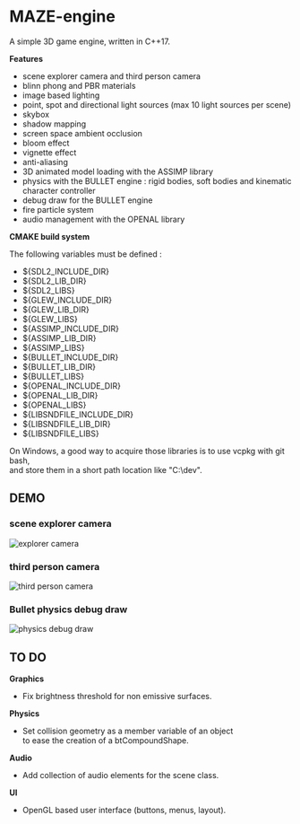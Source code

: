 # MAZE-engine
A simple 3D game engine, written in C++17.

**Features**
* scene explorer camera and third person camera
* blinn phong and PBR materials
* image based lighting
* point, spot and directional light sources (max 10 light sources per scene)
* skybox
* shadow mapping
* screen space ambient occlusion
* bloom effect
* vignette effect
* anti-aliasing
* 3D animated model loading with the ASSIMP library
* physics with the BULLET engine : rigid bodies, soft bodies and kinematic character controller
* debug draw for the BULLET engine
* fire particle system
* audio management with the OPENAL library

**CMAKE build system**

The following variables must be defined :

* ${SDL2\_INCLUDE\_DIR}
* ${SDL2\_LIB\_DIR}
* ${SDL2\_LIBS}
* ${GLEW\_INCLUDE\_DIR}
* ${GLEW\_LIB\_DIR}
* ${GLEW\_LIBS}
* ${ASSIMP\_INCLUDE\_DIR}
* ${ASSIMP\_LIB\_DIR}
* ${ASSIMP\_LIBS}
* ${BULLET\_INCLUDE\_DIR}
* ${BULLET\_LIB\_DIR}
* ${BULLET\_LIBS}
* ${OPENAL\_INCLUDE\_DIR}
* ${OPENAL\_LIB\_DIR}
* ${OPENAL\_LIBS}
* ${LIBSNDFILE\_INCLUDE\_DIR}
* ${LIBSNDFILE\_LIB\_DIR}
* ${LIBSNDFILE\_LIBS}

On Windows, a good way to acquire those libraries is to use vcpkg with git bash,\
and store them in a short path location like "C:\dev".

## DEMO
### scene explorer camera
![explorer camera](maze_engine.gif)
### third person camera
![third person camera](third_person_camera.gif)
### Bullet physics debug draw
![physics debug draw](btIDebugDraw.gif)

## TO DO
**Graphics**
* Fix brightness threshold for non emissive surfaces.

**Physics**
* Set collision geometry as a member variable of an object\
to ease the creation of a btCompoundShape.

**Audio**
* Add collection of audio elements for the scene class.

**UI**
* OpenGL based user interface (buttons, menus, layout).
